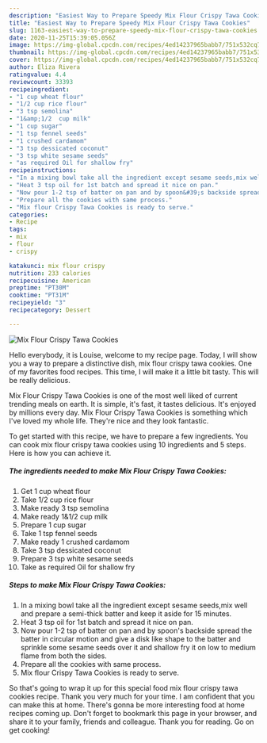 ```yaml
---
description: "Easiest Way to Prepare Speedy Mix Flour Crispy Tawa Cookies"
title: "Easiest Way to Prepare Speedy Mix Flour Crispy Tawa Cookies"
slug: 1163-easiest-way-to-prepare-speedy-mix-flour-crispy-tawa-cookies
date: 2020-11-25T15:39:05.056Z
image: https://img-global.cpcdn.com/recipes/4ed14237965babb7/751x532cq70/mix-flour-crispy-tawa-cookies-recipe-main-photo.jpg
thumbnail: https://img-global.cpcdn.com/recipes/4ed14237965babb7/751x532cq70/mix-flour-crispy-tawa-cookies-recipe-main-photo.jpg
cover: https://img-global.cpcdn.com/recipes/4ed14237965babb7/751x532cq70/mix-flour-crispy-tawa-cookies-recipe-main-photo.jpg
author: Eliza Rivera
ratingvalue: 4.4
reviewcount: 33393
recipeingredient:
- "1 cup wheat flour"
- "1/2 cup rice flour"
- "3 tsp semolina"
- "1&amp;1/2  cup milk"
- "1 cup sugar"
- "1 tsp fennel seeds"
- "1 crushed cardamom"
- "3 tsp dessicated coconut"
- "3 tsp white sesame seeds"
- "as required Oil for shallow fry"
recipeinstructions:
- "In a mixing bowl take all the ingredient except sesame seeds,mix well and prepare a semi-thick batter and keep it aside for 15 minutes."
- "Heat 3 tsp oil for 1st batch and spread it nice on pan."
- "Now pour 1-2 tsp of batter on pan and by spoon&#39;s backside spread the batter in circular motion and give a disk like shape to the batter and sprinkle some sesame seeds over it and shallow fry it on low to medium flame from both the sides."
- "Prepare all the cookies with same process."
- "Mix flour Crispy Tawa Cookies is ready to serve."
categories:
- Recipe
tags:
- mix
- flour
- crispy

katakunci: mix flour crispy 
nutrition: 233 calories
recipecuisine: American
preptime: "PT30M"
cooktime: "PT31M"
recipeyield: "3"
recipecategory: Dessert

---
```



![Mix Flour Crispy Tawa Cookies](https://img-global.cpcdn.com/recipes/4ed14237965babb7/751x532cq70/mix-flour-crispy-tawa-cookies-recipe-main-photo.jpg)

Hello everybody, it is Louise, welcome to my recipe page. Today, I will show you a way to prepare a distinctive dish, mix flour crispy tawa cookies. One of my favorites food recipes. This time, I will make it a little bit tasty. This will be really delicious.



Mix Flour Crispy Tawa Cookies is one of the most well liked of current trending meals on earth. It is simple, it's fast, it tastes delicious. It's enjoyed by millions every day. Mix Flour Crispy Tawa Cookies is something which I've loved my whole life. They're nice and they look fantastic.


To get started with this recipe, we have to prepare a few ingredients. You can cook mix flour crispy tawa cookies using 10 ingredients and 5 steps. Here is how you can achieve it.

<!--inarticleads1-->

##### The ingredients needed to make Mix Flour Crispy Tawa Cookies:

1. Get 1 cup wheat flour
1. Take 1/2 cup rice flour
1. Make ready 3 tsp semolina
1. Make ready 1&amp;1/2  cup milk
1. Prepare 1 cup sugar
1. Take 1 tsp fennel seeds
1. Make ready 1 crushed cardamom
1. Take 3 tsp dessicated coconut
1. Prepare 3 tsp white sesame seeds
1. Take as required Oil for shallow fry




<!--inarticleads2-->

##### Steps to make Mix Flour Crispy Tawa Cookies:

1. In a mixing bowl take all the ingredient except sesame seeds,mix well and prepare a semi-thick batter and keep it aside for 15 minutes.
1. Heat 3 tsp oil for 1st batch and spread it nice on pan.
1. Now pour 1-2 tsp of batter on pan and by spoon&#39;s backside spread the batter in circular motion and give a disk like shape to the batter and sprinkle some sesame seeds over it and shallow fry it on low to medium flame from both the sides.
1. Prepare all the cookies with same process.
1. Mix flour Crispy Tawa Cookies is ready to serve.




So that's going to wrap it up for this special food mix flour crispy tawa cookies recipe. Thank you very much for your time. I am confident that you can make this at home. There's gonna be more interesting food at home recipes coming up. Don't forget to bookmark this page in your browser, and share it to your family, friends and colleague. Thank you for reading. Go on get cooking!
